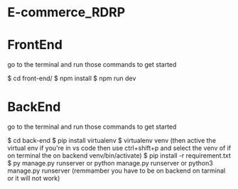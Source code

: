 # E-commerce_RDRP

# FrontEnd

go to the terminal and run those commands to get started

$ cd front-end/
$ npm install
$ npm run dev

# BackEnd

go to the terminal and run those commands to get started

$ cd back-end
$ pip install virtualenv
$ virtualenv venv
(then active the virtual env if you're in vs code then use ctrl+shift+p and select the venv of if on terminal the on backend venv/bin/activate)
$ pip install -r requirement.txt
$ py manage.py runserver or python manage.py runserver or python3 manage.py runserver (remmamber you have to be on backend on tarminal or it will not work)
